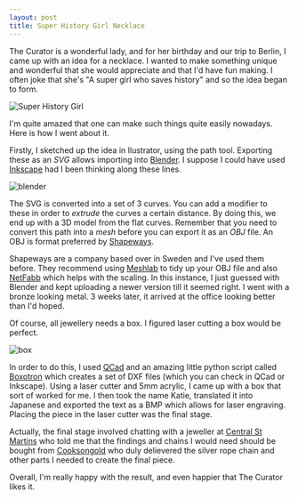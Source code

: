 ```yaml
---
layout: post
title: Super History Girl Necklace
---
```


The Curator is a wonderful lady, and for her birthday and our trip to Berlin, I came up with an idea for a necklace. I wanted to make something unique and wonderful that she would appreciate and that I'd have fun making. I often joke that she's "A super girl who saves history" and so the idea began to form. 


![Super History Girl](http://farm8.staticflickr.com/7158/6539948549_275c40c2bb.jpg)


I'm quite amazed that one can make such things quite easily nowadays. Here is how I went about it.

Firstly, I sketched up the idea in Ilustrator, using the path tool. Exporting these as an *SVG* allows importing into [Blender](http://www.blender.org). I suppose I could have used [Inkscape](http://inkscape.org/) had I been thinking along these lines.


![blender](http://lab.section9.co.uk/images/blender.jpg)


The SVG is converted into a set of 3 curves. You can add a modifier to these in order to *extrude* the curves a certain distance. By doing this, we end up with a 3D model from the flat curves. Remember that you need to convert this path into a *mesh* before you can export it as an *OBJ* file. An OBJ is format preferred by [Shapeways](http://www.shapeways.com/). 

Shapeways are a company based over in Sweden and I've used them before. They recommend using [Meshlab](http://meshlab.sourceforge.net/) to tidy up your OBJ file and also [NetFabb](http://www.netfabb.com/) which helps with the scaling. In this instance, I just guessed with Blender and kept uploading a newer version till it seemed right. I went with a bronze looking metal. 3 weeks later, it arrived at the office looking better than I'd hoped.

Of course, all jewellery needs a box. I figured laser cutting a box would be perfect.


![box](http://farm8.staticflickr.com/7161/6539947051_00b4584b3e.jpg)


In order to do this, I used [QCad](http://www.qcad.org/) and an amazing little python script called [Boxotron](http://www.thingiverse.com/thing:404) which creates a set of DXF files (which you can check in QCad or Inkscape). Using a laser cutter and 5mm acrylic, I came up with a box that sort of worked for me. I then took the name Katie, translated it into Japanese and exported the text as a BMP which allows for laser engraving. Placing the piece in the laser cutter was the final stage.

Actually, the final stage involved chatting with a jeweller at [Central St Martins](http://csm.arts.ac.uk) who told me that the findings and chains I would need should be bought from [Cooksongold](http://www.cooksongold.com/) who duly delievered the silver rope chain and other parts I needed to create the final piece. 

Overall, I'm really happy with the result, and even happier that The Curator likes it.